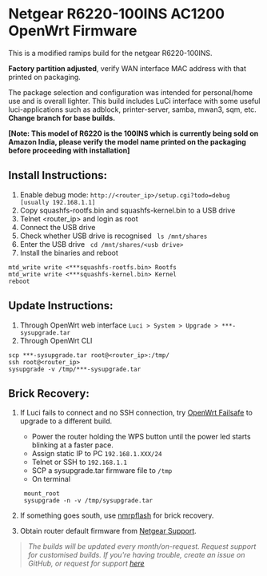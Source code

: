 # Netgear R6220-100INS AC1200 OpenWrt Firmware

This is a modified ramips build for the netgear R6220-100INS.

**Factory partition adjusted**, verify WAN interface MAC address with that printed on packaging.

The package selection and configuration was intended for personal/home use and is overall lighter. This build includes LuCi interface with some useful luci-applications such as adblock, printer-server, samba, mwan3, sqm, etc.
**Change branch for base builds.**

**[Note: This model of R6220 is the 100INS which is currently being sold on Amazon India, please verify the model name printed on the packaging before proceeding with installation]**

## Install Instructions:
  1. Enable debug mode: ```http://<router_ip>/setup.cgi?todo=debug   [usually 192.168.1.1]```
  2. Copy squashfs-rootfs.bin and squashfs-kernel.bin to a USB drive
  3. Telnet <router_ip> and login as root
  4. Connect the USB drive
  5. Check whether USB drive is recognised ``` ls /mnt/shares```
  6. Enter the USB drive ``` cd /mnt/shares/<usb drive>```
  7. Install the binaries and reboot
  ``` 
  mtd_write write <***squashfs-rootfs.bin> Rootfs
  mtd_write write <***squashfs-kernel.bin> Kernel
  reboot
  ```
  
## Update Instructions:
1. Through OpenWrt web interface ```Luci > System > Upgrade > ***-sysupgrade.tar```
2. Through OpenWrt CLI
```
scp ***-sysupgrade.tar root@<router_ip>:/tmp/
ssh root@<router_ip>
sysupgrade -v /tmp/***-sysupgrade.tar
```

## Brick Recovery:
1. If Luci fails to connect and no SSH connection, try [OpenWrt Failsafe](https://wiki.openwrt.org/doc/howto/generic.failsafe) to upgrade to a different build.

    - Power the router holding the WPS button until the power led starts blinking at a faster pace.
    - Assign static IP to PC `192.168.1.XXX/24`
    - Telnet or SSH to `192.168.1.1`
    - SCP a sysupgrade.tar firmware file to `/tmp`
    - On terminal
     ```
      mount_root
      sysupgrade -n -v /tmp/sysupgrade.tar
      ```
  
1. If something goes south, use [nmrpflash](https://github.com/jclehner/nmrpflash) for brick recovery.
2. Obtain router default firmware from [Netgear Support](https://www.netgear.com/support/product/R6220#download).





> *The builds will be updated every month/on-request. Request support for customised builds. If you're having trouble, create an issue on GitHub, or request for support [here](mailto:jayanta.gogoi525@gmail.com)*
